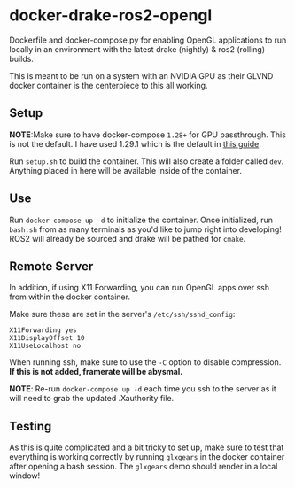 # docker-drake-ros2-opengl
Dockerfile and docker-compose.py for enabling OpenGL applications to run locally in an environment with the latest drake (nightly) & ros2 (rolling) builds.

This is meant to be run on a system with an NVIDIA GPU as their GLVND docker container is the centerpiece to this all working.

## Setup
__NOTE__:Make sure to have docker-compose `1.28+` for GPU passthrough. This is not the default. I have used 1.29.1 which is the default in [this guide](https://docs.docker.com/compose/install/).

Run `setup.sh` to build the container. This will also create a folder called `dev`. Anything placed in here will be available inside of the container.

## Use
Run `docker-compose up -d` to initialize the container. Once initialized, run `bash.sh` from as many terminals as you'd like to jump right into developing! ROS2 will already be sourced and drake will be pathed for `cmake`.

## Remote Server
In addition, if using X11 Forwarding, you can run OpenGL apps over ssh from within the docker container.

Make sure these are set in the server's `/etc/ssh/sshd_config`:

```
X11Forwarding yes
X11DisplayOffset 10
X11UseLocalhost no
```

When running ssh, make sure to use the `-C` option to disable compression. __If this is not added, framerate will be abysmal.__

__NOTE__: Re-run `docker-compose up -d` each time you ssh to the server as it will need to grab the updated .Xauthority file.

## Testing
As this is quite complicated and a bit tricky to set up, make sure to test that everything is working correctly by running `glxgears` in the docker container after opening a bash session. The `glxgears` demo should render in a local window!
